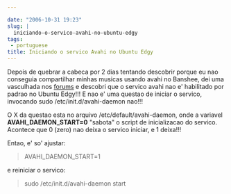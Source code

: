 ```yaml
---

date: "2006-10-31 19:23"
slug: |
  iniciando-o-servico-avahi-no-ubuntu-edgy
tags:
 - portuguese
title: Iniciando o servico Avahi no Ubuntu Edgy
---
```


Depois de quebrar a cabeca por 2 dias tentando descobrir porque eu nao
conseguia compartilhar minhas musicas usando avahi no Banshee, dei uma
vasculhada nos
[forums](http://ubuntuforums.org/showthread.php?t=281002&highlight=avahi+daemon)
e descobri que o servico avahi nao e' habilitado por padrao no Ubuntu
Edgy!!! E nao e' uma questao de iniciar o servico, invocando sudo
/etc/init.d/avahi-daemon nao!!!

O X da questao esta no arquivo /etc/default/avahi-daemon, onde a
variavel **AVAHI_DAEMON_START=0** "sabota" o script de inicializacao do
servico. Acontece que 0 (zero) nao deixa o servico iniciar, e 1 deixa!!!

Entao, e' so' ajustar:

> AVAHI_DAEMON_START=1

e reiniciar o servico:

> sudo /etc/init.d/avahi-daemon start
